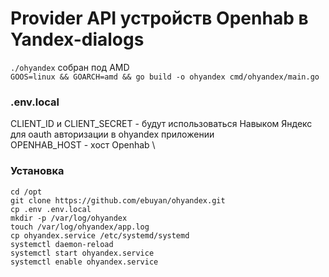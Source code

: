# Provider API устройств Openhab в Yandex-dialogs

`./ohyandex` собран под AMD \
`GOOS=linux && GOARCH=amd && go build -o ohyandex cmd/ohyandex/main.go`

<h3>.env.local</h3>

CLIENT_ID и CLIENT_SECRET - будут использоваться Навыком Яндекс для oauth авторизации в ohyandex приложении \
OPENHAB_HOST - хост Openhab \

<h3>Установка</h3>

`cd /opt` \
`git clone https://github.com/ebuyan/ohyandex.git` \
`cp .env .env.local` \
`mkdir -p /var/log/ohyandex` \
`touch /var/log/ohyandex/app.log` \
`cp ohyandex.service /etc/systemd/systemd` \
`systemctl daemon-reload` \
`systemctl start ohyandex.service` \
`systemctl enable ohyandex.service`